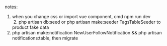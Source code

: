 notes:

  1. when you change css or import vue component, cmd npm run dev  
  2. php artisan db:seed or php artisan make:seeder TagsTableSeeder to product fake data   
  3. php artisan make:notification NewUserFollowNotification && php artisan notifications:table, then migrate
